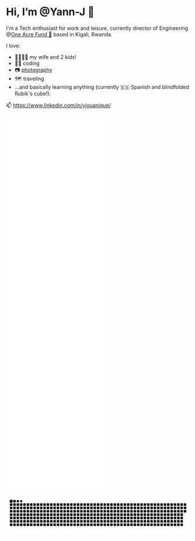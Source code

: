 # Hi, I’m @Yann-J 👋

I'm a Tech enthusiast for work and leisure, currently director of Engineering @[One Acre Fund 🌱](https://oneacrefund.org/) based in Kigali, Rwanda.

I love:

- 👨‍👩‍👦‍👦 my wife and 2 kids!
- 👨‍💻 coding
- 📷 [photography](https://yann.smugmug.com/)
- 🗺 traveling
- ...and basically learning anything (currently 🇪🇸 Spanish and blindfolded Rubik's cube!).

📫 <https://www.linkedin.com/in/yjouanique/>

![Metrics](/github-metrics.svg)

![Snake](/snake/github-snake.svg)
